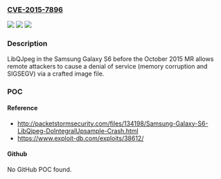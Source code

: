 ### [CVE-2015-7896](https://cve.mitre.org/cgi-bin/cvename.cgi?name=CVE-2015-7896)
![](https://img.shields.io/static/v1?label=Product&message=n%2Fa&color=blue)
![](https://img.shields.io/static/v1?label=Version&message=n%2Fa&color=blue)
![](https://img.shields.io/static/v1?label=Vulnerability&message=n%2Fa&color=brighgreen)

### Description

LibQJpeg in the Samsung Galaxy S6 before the October 2015 MR allows remote attackers to cause a denial of service (memory corruption and SIGSEGV) via a crafted image file.

### POC

#### Reference
- http://packetstormsecurity.com/files/134198/Samsung-Galaxy-S6-LibQjpeg-DoIntegralUpsample-Crash.html
- https://www.exploit-db.com/exploits/38612/

#### Github
No GitHub POC found.

